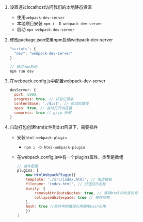 1. 设置通过localhost访问我们的本地静态资源
    - 使用`webpack-dev-server`
    - 本地项目安装 `npm i -D webpack-dev-server`
    - 启动 `npx webpack-dev-server`
2. 修改package.json使用npm启动webpack-dev-server
    ```js
    "scripts": {
      "dev": "webpack-dev-server"
    }

    // 通过npm启动
    npm run dev
    ```
3. 在webpack.config.js中配置webpack-dev-server
    
    ```js
    devServer: {
      port: 5000,
      progress: true, // 打包记录条
      contentBase: './dist', // 启动的路径
      open: true, // 自动打开浏览器
      compress: true // gzip 压缩
    }
    ```

4. 自动打包创建html文件到dist目录下，需要插件
    - 安装`html-webpack-plugin`
        - `npm i -D html-webpack-plugin`
    - 在webpack.config.js中有一个plugins属性，类型是数组

        ```js
       // 插件配置
        plugins: [
            new HtmlWebpackPlugin({
            template: './src/index.html', // 指定模板
            filename: 'index.html', // 打包后的名称
            minify: {
                removeAttributeQuotes: true, // 移除html中的双引号
                collapseWhitespace: true // 移除空格
            },
            hash: true //文件中的路径引用使用hash引用
            })
        ]
        ```